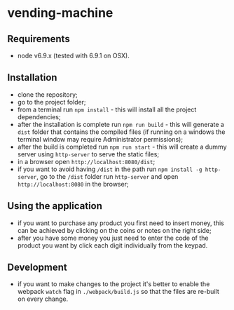 # vending-machine

## Requirements
- node v6.9.x (tested with 6.9.1 on OSX).

## Installation
- clone the repository;
- go to the project folder;
- from a terminal run `npm install` - this will install all the project dependencies;
- after the installation is complete run `npm run build` - this will generate a `dist` folder that contains the compiled files (if running on a windows the terminal window may require Administrator permissions);
- after the build is completed run `npm run start` - this will create a dummy server using `http-server` to serve the static files;
- in a browser open `http://localhost:8080/dist`;
- if you want to avoid having `/dist` in the path run `npm install -g http-server`, go to the `/dist` folder run `http-server` and open `http://localhost:8080` in the browser;

## Using the application
- if you want to purchase any product you first need to insert money, this can be achieved by clicking on the coins or notes on the right side;
- after you have some money you just need to enter the code of the product you want by click each digit individually from the keypad.


## Development
- if you want to make changes to the project it's better to enable the webpack `watch` flag in `./webpack/build.js` so that the files are re-built on every change.
